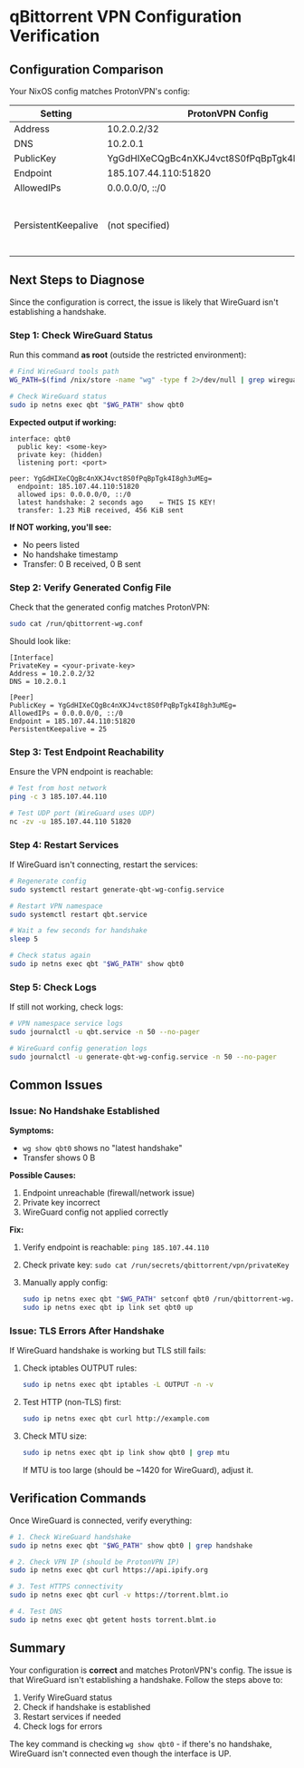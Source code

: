 # qBittorrent VPN Configuration Verification

## Configuration Comparison

Your NixOS config matches ProtonVPN's config:

| Setting | ProtonVPN Config | NixOS Config | Status |
|---------|------------------|--------------|--------|
| Address | 10.2.0.2/32 | 10.2.0.2/32 | ✅ Match |
| DNS | 10.2.0.1 | 10.2.0.1 | ✅ Match |
| PublicKey | YgGdHIXeCQgBc4nXKJ4vct8S0fPqBpTgk4I8gh3uMEg= | YgGdHIXeCQgBc4nXKJ4vct8S0fPqBpTgk4I8gh3uMEg= | ✅ Match |
| Endpoint | 185.107.44.110:51820 | 185.107.44.110:51820 | ✅ Match |
| AllowedIPs | 0.0.0.0/0, ::/0 | 0.0.0.0/0, ::/0 | ✅ Match |
| PersistentKeepalive | (not specified) | 25 | ✅ OK (optional, helps keep connection alive) |

## Next Steps to Diagnose

Since the configuration is correct, the issue is likely that WireGuard isn't establishing a handshake.

### Step 1: Check WireGuard Status

Run this command **as root** (outside the restricted environment):

```bash
# Find WireGuard tools path
WG_PATH=$(find /nix/store -name "wg" -type f 2>/dev/null | grep wireguard | head -1)

# Check WireGuard status
sudo ip netns exec qbt "$WG_PATH" show qbt0
```

**Expected output if working:**

```
interface: qbt0
  public key: <some-key>
  private key: (hidden)
  listening port: <port>

peer: YgGdHIXeCQgBc4nXKJ4vct8S0fPqBpTgk4I8gh3uMEg=
  endpoint: 185.107.44.110:51820
  allowed ips: 0.0.0.0/0, ::/0
  latest handshake: 2 seconds ago    ← THIS IS KEY!
  transfer: 1.23 MiB received, 456 KiB sent
```

**If NOT working, you'll see:**

- No peers listed
- No handshake timestamp
- Transfer: 0 B received, 0 B sent

### Step 2: Verify Generated Config File

Check that the generated config matches ProtonVPN:

```bash
sudo cat /run/qbittorrent-wg.conf
```

Should look like:

```
[Interface]
PrivateKey = <your-private-key>
Address = 10.2.0.2/32
DNS = 10.2.0.1

[Peer]
PublicKey = YgGdHIXeCQgBc4nXKJ4vct8S0fPqBpTgk4I8gh3uMEg=
AllowedIPs = 0.0.0.0/0, ::/0
Endpoint = 185.107.44.110:51820
PersistentKeepalive = 25
```

### Step 3: Test Endpoint Reachability

Ensure the VPN endpoint is reachable:

```bash
# Test from host network
ping -c 3 185.107.44.110

# Test UDP port (WireGuard uses UDP)
nc -zv -u 185.107.44.110 51820
```

### Step 4: Restart Services

If WireGuard isn't connecting, restart the services:

```bash
# Regenerate config
sudo systemctl restart generate-qbt-wg-config.service

# Restart VPN namespace
sudo systemctl restart qbt.service

# Wait a few seconds for handshake
sleep 5

# Check status again
sudo ip netns exec qbt "$WG_PATH" show qbt0
```

### Step 5: Check Logs

If still not working, check logs:

```bash
# VPN namespace service logs
sudo journalctl -u qbt.service -n 50 --no-pager

# WireGuard config generation logs
sudo journalctl -u generate-qbt-wg-config.service -n 50 --no-pager
```

## Common Issues

### Issue: No Handshake Established

**Symptoms:**

- `wg show qbt0` shows no "latest handshake"
- Transfer shows 0 B

**Possible Causes:**

1. Endpoint unreachable (firewall/network issue)
2. Private key incorrect
3. WireGuard config not applied correctly

**Fix:**

1. Verify endpoint is reachable: `ping 185.107.44.110`
2. Check private key: `sudo cat /run/secrets/qbittorrent/vpn/privateKey`
3. Manually apply config:

   ```bash
   sudo ip netns exec qbt "$WG_PATH" setconf qbt0 /run/qbittorrent-wg.conf
   sudo ip netns exec qbt ip link set qbt0 up
   ```

### Issue: TLS Errors After Handshake

If WireGuard handshake is working but TLS still fails:

1. Check iptables OUTPUT rules:

   ```bash
   sudo ip netns exec qbt iptables -L OUTPUT -n -v
   ```

2. Test HTTP (non-TLS) first:

   ```bash
   sudo ip netns exec qbt curl http://example.com
   ```

3. Check MTU size:

   ```bash
   sudo ip netns exec qbt ip link show qbt0 | grep mtu
   ```

   If MTU is too large (should be ~1420 for WireGuard), adjust it.

## Verification Commands

Once WireGuard is connected, verify everything:

```bash
# 1. Check WireGuard handshake
sudo ip netns exec qbt "$WG_PATH" show qbt0 | grep handshake

# 2. Check VPN IP (should be ProtonVPN IP)
sudo ip netns exec qbt curl https://api.ipify.org

# 3. Test HTTPS connectivity
sudo ip netns exec qbt curl -v https://torrent.blmt.io

# 4. Test DNS
sudo ip netns exec qbt getent hosts torrent.blmt.io
```

## Summary

Your configuration is **correct** and matches ProtonVPN's config. The issue is that WireGuard isn't establishing a handshake. Follow the steps above to:

1. Verify WireGuard status
2. Check if handshake is established
3. Restart services if needed
4. Check logs for errors

The key command is checking `wg show qbt0` - if there's no handshake, WireGuard isn't connected even though the interface is UP.
